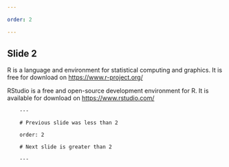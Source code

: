 ```yaml
---

order: 2

---
```



## Slide 2

R is a language and environment for statistical computing and graphics. It is free for download on https://www.r-project.org/

RStudio is a free and open-source development environment for R. It is available for download on https://www.rstudio.com/

```
    ---
    
    # Previous slide was less than 2
    
    order: 2
    
    # Next slide is greater than 2
    
    ---

```

